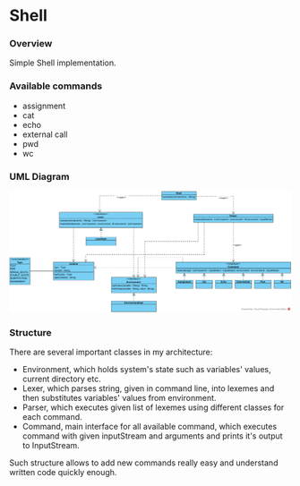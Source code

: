 # Shell

### Overview

Simple Shell implementation.

### Available commands
* assignment
* cat
* echo
* external call
* pwd
* wc

### UML Diagram

![UML](https://github.com/Nikitosh/SPbAU-Software-Design-Course-5th-Term/blob/01-CLI/UML/Shell.png)

### Structure

There are several important classes in my architecture:
* Environment, which holds system's state such as variables' values, current directory etc.
* Lexer, which parses string, given in command line, into lexemes and then substitutes variables' values from environment.
* Parser, which executes given list of lexemes using different classes for each command.
* Command, main interface for all available command, which executes command with given inputStream and arguments and prints it's output to InputStream.

Such structure allows to add new commands really easy and understand written code quickly enough.